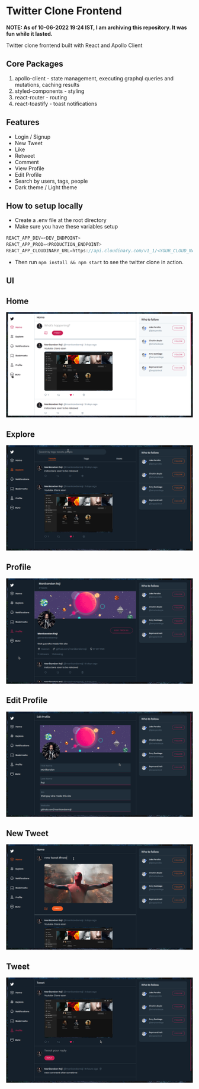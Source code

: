 # Twitter Clone Frontend

**NOTE: As of 10-06-2022 19:24 IST, I am archiving this repository. It was fun while it lasted.**

Twitter clone frontend built with React and Apollo Client


## Core Packages

1. apollo-client - state management, executing graphql queries and mutations, caching results
2. styled-components - styling
3. react-router - routing
4. react-toastify - toast notifications

## Features

- Login / Signup
- New Tweet
- Like
- Retweet
- Comment
- View Profile
- Edit Profile
- Search by users, tags, people
- Dark theme / Light theme

## How to setup locally

- Create a .env file at the root directory
- Make sure you have these variables setup

```js
REACT_APP_DEV=<DEV_ENDPOINT> 
REACT_APP_PROD=<PRODUCTION_ENDPOINT>
REACT_APP_CLOUDINARY_URL=https://api.cloudinary.com/v1_1/<YOUR_CLOUD_NAME>/image/upload
```

- Then run <code>npm install && npm start</code> to see the twitter clone in action.

## UI

## Home
![Home](screenshots/home.png)

## Explore
![Explore](screenshots/explore.png)

## Profile
![Profile](screenshots/profile.png)

## Edit Profile
![Edit Profile](screenshots/edit_profile.png)

## New Tweet
![New Tweet](screenshots/new_tweet.png)

## Tweet
![Tweet](screenshots/tweet.png)
